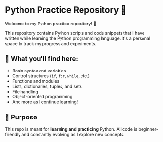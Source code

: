 # Python Practice Repository 🐍

Welcome to my Python practice repository! 👋

This repository contains Python scripts and code snippets that I have written while learning the Python programming language. It's a personal space to track my progress and experiments.

## 📌 What you'll find here:
- Basic syntax and variables
- Control structures (`if`, `for`, `while`, etc.)
- Functions and modules
- Lists, dictionaries, tuples, and sets
- File handling
- Object-oriented programming
- And more as I continue learning!

## 🧠 Purpose
This repo is meant for **learning and practicing** Python. All code is beginner-friendly and constantly evolving as I explore new concepts.